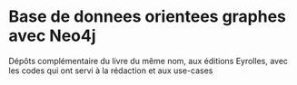 # Base de donnees orientees graphes avec Neo4j
Dépôts complémentaire du livre du même nom, aux éditions Eyrolles, avec les codes qui ont servi à la rédaction et aux use-cases
